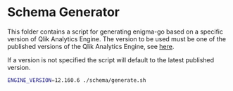 # Schema Generator

This folder contains a script for generating enigma-go based on a specific version of Qlik Analytics Engine.
The version to be used must be one of the published versions of the Qlik Analytics Engine, see [here](https://hub.docker.com/r/qlikcore/engine/tags/).

If a version is not specified the script will default to the latest published version.

```bash
ENGINE_VERSION=12.160.6 ./schema/generate.sh
```
